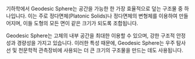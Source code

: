 기하학에서 Geodesic Sphere는 공간을 가능한 한 가장 효율적으로 덮는 구조물 중 하나입니다. 이는 주로 정다면체(Platonic Solids)나 정다면체의 변형체를 이용하여 만들어지며, 이들 도형의 모든 면이 같은 크기가 되도록 조합됩니다.

Geodesic Sphere는 고체의 내부 공간을 최대한 이용할 수 있으며, 강한 구조적 안정성과 경량성을 가지고 있습니다. 이러한 특성 때문에, Geodesic Sphere는 우주 탐사선 및 천문학적 관측장비에 사용되는 더 큰 크기의 구조물을 만드는 데도 사용됩니다.